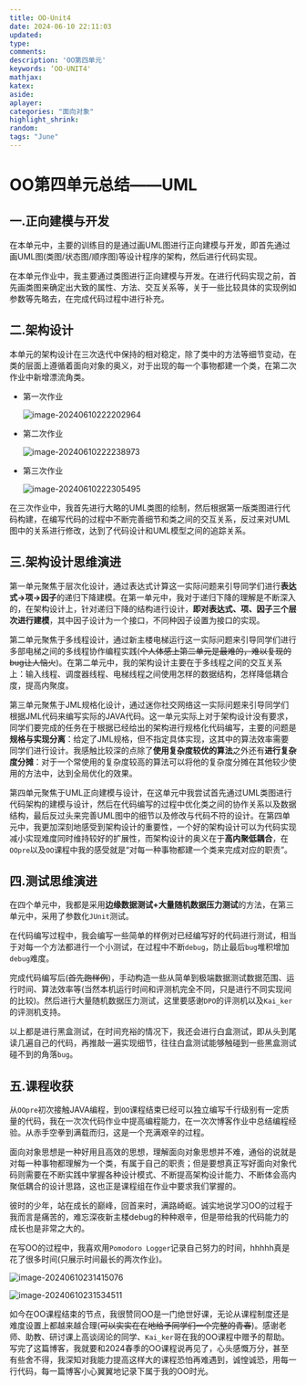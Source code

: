 ```yaml
---
title: OO-Unit4
date: 2024-06-10 22:11:03
updated:
type:
comments: 
description: 'OO第四单元'
keywords: ‘OO-UNIT4'
mathjax:
katex:
aside:
aplayer:
categories: "面向对象"
highlight_shrink:
random:
tags: "June"
---
```


# OO第四单元总结——UML

## 一.正向建模与开发

​	在本单元中，主要的训练目的是通过画UML图进行正向建模与开发，即首先通过画UML图(类图/状态图/顺序图)等设计程序的架构，然后进行代码实现。

​	在本单元作业中，我主要通过类图进行正向建模与开发。在进行代码实现之前，首先画类图来确定出大致的属性、方法、交互关系等，关于一些比较具体的实现例如参数等先略去，在完成代码过程中进行补充。

## 二.架构设计

​	本单元的架构设计在三次迭代中保持的相对稳定，除了类中的方法等细节变动，在类的层面上遵循着面向对象的奥义，对于出现的每一个事物都建一个类，在第二次作业中新增漂流角类。

* 第一次作业

  ![image-20240610222202964](./../img/image-20240610222202964.png)

* 第二次作业

  ![image-20240610222238973](./../img/image-20240610222238973.png)

* 第三次作业

  ![image-20240610222305495](./../img/image-20240610222305495.png)

​	在三次作业中，我首先进行大略的UML类图的绘制，然后根据第一版类图进行代码构建，在编写代码的过程中不断完善细节和类之间的交互关系，反过来对UML图中的关系进行修改，达到了代码设计和UML模型之间的追踪关系。

## 三.架构设计思维演进

​	第一单元聚焦于层次化设计，通过表达式计算这一实际问题来引导同学们进行**表达式->项->因子**的递归下降建模。在第一单元中，我对于递归下降的理解是不断深入的，在架构设计上，针对递归下降的结构进行设计，**即对表达式、项、因子三个层次进行建模**，其中因子设计为一个接口，不同种因子设置为接口的实现。

​	第二单元聚焦于多线程设计，通过新主楼电梯运行这一实际问题来引导同学们进行多部电梯之间的多线程协作编程实践(~~个人体感上第二单元是最难的，难以复现的bug让人恼火~~)。在第二单元中，我的架构设计主要在于多线程之间的交互关系上：输入线程、调度器线程、电梯线程之间使用怎样的数据结构，怎样降低耦合度，提高内聚度。

​	第三单元聚焦于JML规格化设计，通过迷你社交网络这一实际问题来引导同学们根据JML代码来编写实际的JAVA代码。这一单元实际上对于架构设计没有要求，同学们要完成的任务在于根据已经给出的架构进行规格化代码编写，主要的问题是**规格与实现分离**：给定了JML规格，但不指定具体实现，这其中的算法效率需要同学们进行设计。我感触比较深的点除了**使用复杂度较优的算法**之外还有**进行复杂度分摊**：对于一个常使用的复杂度较高的算法可以将他的复杂度分摊在其他较少使用的方法中，达到全局优化的效果。

​	第四单元聚焦于UML正向建模与设计，在这单元中我尝试首先通过UML类图进行代码架构的建模与设计，然后在代码编写的过程中优化类之间的协作关系以及数据结构，最后反过头来完善UML图中的细节以及修改与代码不符的设计。在第四单元中，我更加深刻地感受到架构设计的重要性，一个好的架构设计可以为代码实现减小实现难度同时维持较好的扩展性，而架构设计的奥义在于**高内聚低耦合**，在```OOpre```以及```OO```课程中我的感受就是“对每一种事物都建一个类来完成对应的职责”。

## 四.测试思维演进

​	在四个单元中，我都是采用**边缘数据测试+大量随机数据压力测试**的方法，在第三单元中，采用了参数化```JUnit```测试。

​	在代码编写过程中，我会编写一些简单的样例对已经编写好的代码进行测试，相当于对每一个方法都进行一个小测试，在过程中不断```debug```，防止最后```bug```堆积增加```debug```难度。

​	完成代码编写后(~~首先跑样例~~)，手动构造一些从简单到极端数据测试数据范围、运行时间、算法效率等(当然本机运行时间和评测机完全不同，只是进行不同实现间的比较)。然后进行大量随机数据压力测试，这里要感谢```DPO```的评测机以及``Kai_ker``的评测机支持。

​	以上都是进行黑盒测试，在时间充裕的情况下，我还会进行白盒测试，即从头到尾读几遍自己的代码，再推敲一遍实现细节，往往白盒测试能够触碰到一些黑盒测试碰不到的角落```bug```。

## 五.课程收获

​	从```OOpre```初次接触JAVA编程，到```OO```课程结束已经可以独立编写千行级别有一定质量的代码，我在一次次代码作业中提高编程能力，在一次次博客作业中总结编程经验。从赤手空拳到满载而归，这是一个充满艰辛的过程。

​	面向对象思想是一种好用且高效的思想，理解面向对象思想并不难，通俗的说就是对每一种事物都理解为一个类，有属于自己的职责；但是要想真正写好面向对象代码则需要在不断实践中掌握各种设计模式、不断提高架构设计能力、不断体会高内聚低耦合的设计思路，这也正是课程组在作业中要求我们掌握的。

​	彼时的少年，站在成长的巅峰，回首来时，满路崎岖。诚实地说学习OO的过程于我而言是痛苦的，难忘深夜新主楼debug的种种艰辛，但是带给我的代码能力的成长也是非常之大的。

​	在写OO的过程中，我喜欢用```Pomodoro Logger```记录自己努力的时间，hhhhh真是花了很多时间(只展示时间最长的两次作业)。

![image-20240610231415076](./../img/image-20240610231415076.png)

![image-20240610231534511](./../img/image-20240610231534511.png)

​	如今在OO课程结束的节点，我很赞同OO是一门绝世好课，无论从课程制度还是难度设置上都越来越合理(~~可以实实在在地给予同学们一个完整的青春~~)。感谢老师、助教、研讨课上高谈阔论的同学、```Kai_ker```哥在我的OO课程中赠予的帮助。写完了这篇博客，我就要和2024春季的OO课程说再见了，心头感慨万分，甚至有些舍不得，我深知对我能力提高这样大的课程恐怕再难遇到，诚惶诚恐，用每一行代码，每一篇博客小心翼翼地记录下属于我的OO时光。



